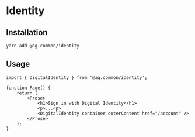 # Identity

## Installation

```sh
yarn add @ag.common/identity
```

## Usage

```tsx
import { DigitalIdentity } from '@ag.common/identity';

function Page() {
	return (
		<Prose>
			<h1>Sign in with Digital Identity</h1>
			<p>...<p>
			<DigitalIdentity container outerContent href="/account" />
		</Prose>
	);
}
```
